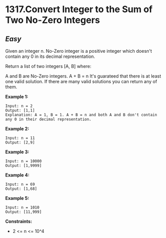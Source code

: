 1317.Convert Integer to the Sum of Two No-Zero Integers
==========

*Easy*
----------

Given an integer n. No-Zero integer is a positive integer which doesn't contain any 0 in its decimal representation.

Return a list of two integers [A, B] where:

A and B are No-Zero integers.
A + B = n
It's guarateed that there is at least one valid solution. If there are many valid solutions you can return any of them.

**Example 1:**

    Input: n = 2
    Output: [1,1]
    Explanation: A = 1, B = 1. A + B = n and both A and B don't contain any 0 in their decimal representation.
    
**Example 2:**

    Input: n = 11
    Output: [2,9]

**Example 3:**

    Input: n = 10000
    Output: [1,9999]

**Example 4:**

    Input: n = 69
    Output: [1,68]

**Example 5:**

    Input: n = 1010
    Output: [11,999]

**Constraints:**

* 2 <= n <= 10^4